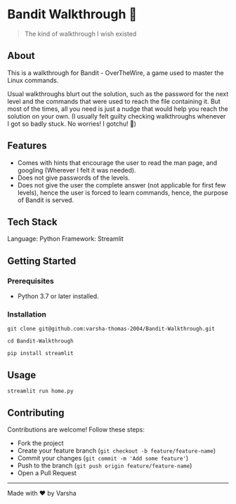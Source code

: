 # Bandit Walkthrough 🥷

> The kind of walkthrough I wish existed

## About

This is a walkthrough for Bandit - OverTheWire, a game used to master the Linux commands. 

Usual walkthroughs blurt out the solution, such as the password for the next level and the commands that were used to reach the file containing it. But most of the times, all you need is just a nudge that would help you reach the solution on your own. (I usually felt guilty checking walkthroughs whenever I got so badly stuck. No worries! I gotchu! 🤗)

## Features 
* Comes with hints that encourage the user to read the man page, and googling (Wherever I felt it was needed).
* Does not give passwords of the levels.
* Does not give the user the complete answer (not applicable for first few levels), hence the user is forced to learn commands, hence, the purpose of Bandit is served.

## Tech Stack
Language: Python
Framework: Streamlit

## Getting Started
### Prerequisites

* Python 3.7 or later installed.

### Installation
```
git clone git@github.com:varsha-thomas-2004/Bandit-Walkthrough.git

cd Bandit-Walkthrough

pip install streamlit
```

## Usage
```
streamlit run home.py
```

## Contributing
Contributions are welcome! Follow these steps:

* Fork the project
* Create your feature branch (`git checkout -b feature/feature-name`)
* Commit your changes (`git commit -m 'Add some feature'`)
* Push to the branch (`git push origin feature/feature-name`)
* Open a Pull Request

---
Made with ❤️ by Varsha